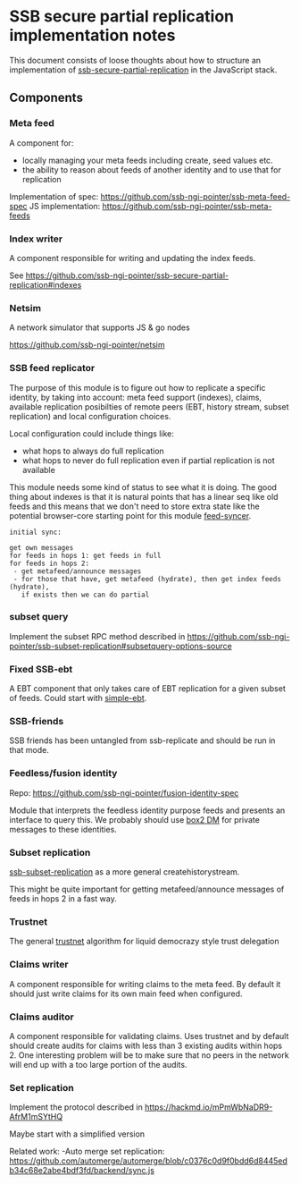 # SSB secure partial replication implementation notes

This document consists of loose thoughts about how to structure an
implementation of [ssb-secure-partial-replication] in the JavaScript
stack.

## Components

### Meta feed

A component for:
 - locally managing your meta feeds including create, seed values etc.
 - the ability to reason about feeds of another identity and to use
   that for replication

Implementation of spec: https://github.com/ssb-ngi-pointer/ssb-meta-feed-spec
JS implementation: https://github.com/ssb-ngi-pointer/ssb-meta-feeds

### Index writer

A component responsible for writing and updating the index feeds.

See https://github.com/ssb-ngi-pointer/ssb-secure-partial-replication#indexes

### Netsim

A network simulator that supports JS & go nodes

https://github.com/ssb-ngi-pointer/netsim

### SSB feed replicator

The purpose of this module is to figure out how to replicate a
specific identity, by taking into account: meta feed support
(indexes), claims, available replication posibilties of remote peers
(EBT, history stream, subset replication) and local configuration
choices.

Local configuration could include things like: 
 - what hops to always do full replication
 - what hops to never do full replication even if partial replication
   is not available
   
This module needs some kind of status to see what it is doing. The
good thing about indexes is that it is natural points that has a
linear seq like old feeds and this means that we don't need to store
extra state like the potential browser-core starting point for this
module
[feed-syncer](https://github.com/arj03/ssb-browser-core/blob/master/feed-syncer.js).

```
initial sync:

get own messages
for feeds in hops 1: get feeds in full
for feeds in hops 2:
 - get metafeed/announce messages
 - for those that have, get metafeed (hydrate), then get index feeds (hydrate),
   if exists then we can do partial
```

### subset query

Implement the subset RPC method described in
https://github.com/ssb-ngi-pointer/ssb-subset-replication#subsetquery-options-source

### Fixed SSB-ebt

A EBT component that only takes care of EBT replication for a given
subset of feeds. Could start with
[simple-ebt](https://github.com/arj03/ssb-browser-core/blob/master/simple-ebt.js).

### SSB-friends

SSB friends has been untangled from ssb-replicate and should be run in
that mode.

### Feedless/fusion identity

Repo: https://github.com/ssb-ngi-pointer/fusion-identity-spec

Module that interprets the feedless identity purpose feeds and
presents an interface to query this. We probably should use [box2 DM]
for private messages to these identities.

### Subset replication

[ssb-subset-replication] as a more general createhistorystream.

This might be quite important for getting metafeed/announce messages
of feeds in hops 2 in a fast way.

### Trustnet

The general [trustnet] algorithm for liquid democrazy style trust
delegation

### Claims writer

A component responsible for writing claims to the meta feed. By
default it should just write claims for its own main feed when
configured.

### Claims auditor

A component responsible for validating claims. Uses trustnet and by
default should create audits for claims with less than 3 existing
audits within hops 2. One interesting problem will be to make sure
that no peers in the network will end up with a too large portion of
the audits.

### Set replication

Implement the protocol described in https://hackmd.io/mPmWbNaDR9-AfrM1mSYtHQ

Maybe start with a simplified version

Related work:
 -Auto merge set replication: https://github.com/automerge/automerge/blob/c0376c0d9f0bdd6d8445edb34c68e2abe4bdf3fd/backend/sync.js


[ssb-secure-partial-replication]: https://github.com/ssb-ngi-pointer/ssb-secure-partial-replication
[ssb-subset-replication]: https://github.com/ssb-ngi-pointer/ssb-subset-replication
[trustnet]: https://github.com/cblgh/trustnet
[ssb-fixtures]: https://github.com/ssb-ngi-pointer/ssb-fixtures/
[box2 DM]: https://github.com/ssbc/private-group-spec/blob/master/direct-messages/README.md
